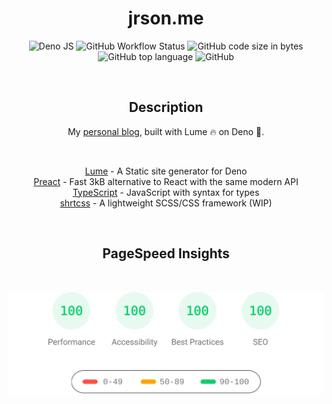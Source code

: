 <h1 align="center">jrson.me</h1>
<p align="center">
  <img src="https://img.shields.io/badge/built%20with-deno.land-000000?style=flat-square&amp;logo=deno&amp;logoColor=ffffff" alt="Deno JS" />
  <img src="https://img.shields.io/github/actions/workflow/status/jrson83/jrson.me/deploy-site.yml?branch=main&amp;style=flat-square&amp;logo=github" alt="GitHub Workflow Status" />
  <img src="https://img.shields.io/github/languages/code-size/jrson83/jrson.me?style=flat-square&amp;logo=visual-studio-code" alt="GitHub code size in bytes" />
  <img src="https://img.shields.io/github/languages/top/jrson83/jrson.me?logo=typescript&amp;style=flat-square" alt="GitHub top language" />
  <img src="https://img.shields.io/github/license/jrson83/jrson.me?style=flat-square" alt="GitHub" />
</p>
<br />
<h2 align="center">Description</h2>
<p align="center">My <a href="https://jrson.me/">personal blog</a>, built with Lume 🔥 on Deno 🦕.</p>
<br />
<p align="center">
  <a href="https://lume.land/">Lume</a> - A Static site generator for Deno<br />
  <a href="https://preactjs.com/">Preact</a> - Fast 3kB alternative to React with the same modern API<br />
  <a href="https://www.typescriptlang.org/">TypeScript</a> - JavaScript with syntax for types<br />
  <a href="https://github.com/jrson83/shrtcss">shrtcss</a> - A lightweight SCSS/CSS framework (WIP)<br />
</p>
<br />
<h2 align="center">PageSpeed Insights</h2>
<br />
<p align="center">
  <img src=".github/assets/pagespeed-insights-svg.glitch.svg" style="width:600px;" />
</p>

